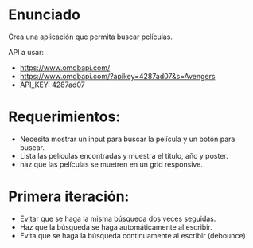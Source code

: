 # Enunciado

Crea una aplicación que permita buscar películas.

API a usar: 
- https://www.omdbapi.com/
- https://www.omdbapi.com/?apikey=4287ad07&s=Avengers
- API_KEY: 4287ad07

# Requerimientos:

- Necesita mostrar un input para buscar la película y un botón para buscar.
- Lista las películas encontradas y muestra el título, año y poster.
- haz que las películas se muetren en un grid responsive.

# Primera iteración:
- Evitar que se haga la misma búsqueda dos veces seguidas.
- Haz que la búsqueda se haga automáticamente al escribir.
- Evita que se haga la búsqueda continuamente al escribir (debounce)

